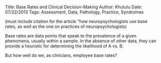 Title:				Base Rates and Clinical Decision-Making
Author: Khutulu
Date:				07/22/2013 
Tags:				Assessment, Data, Pathology, Practice, Syndromes

(must include citation for the article "how neuropsychologists use base rates, as well as the one on practices of neuropsychologists)

Base rates are data points that speak to the prevalence of a given phenomena, usually within a sample. In the absence of other data, they can provide a heuristic for determining the likelihood of A vs. B. 

But how well do we, as clinicians, employee base rates?